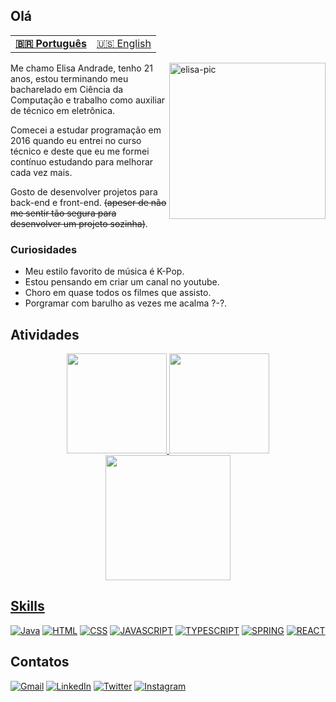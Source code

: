 ## Olá

<table >
  <tr>
    <td>
      <b>
        <a href="README.md">🇧🇷 Português</a>
      </b>
    </td>
    <td>
      <a href="readme-en.md">🇺🇸 English</a>
    </td>
  </tr>
</table>

<img align="right" alt="elisa-pic" width= "250" src="https://cdn.discordapp.com/attachments/695378966072000612/930846538748555284/ezgif.com-gif-maker.gif?width=676&height=676">

Me chamo Elisa Andrade, tenho 21 anos, estou terminando meu bacharelado em Ciência da Computação e trabalho como auxiliar de técnico em eletrônica.

Comecei a estudar programação em 2016 quando eu entrei no curso técnico e deste que eu me formei contínuo estudando para melhorar cada vez mais.

Gosto de desenvolver projetos para back-end e front-end. ~~(apeser de não me sentir tão segura para desenvolver um projeto sozinha)~~.


### Curiosidades

- Meu estilo favorito de música é K-Pop.
- Estou pensando em criar um canal no youtube.
- Choro em quase todos os filmes que assisto.
- Porgramar com barulho as vezes me acalma ?-?.

## Atividades

<div align="center" >
  <a href="https://github.com/elisalvsan">
  <!--<img height="160em" src="https://github-readme-stats.vercel.app/api?username=elisalvsan&show_icons=true&theme=midnight-purple&include_all_commits=true&count_private=true"-->
    <img height="160em" src="https://github-readme-stats.vercel.app/api?username=elisalvsan&show_icons=true&custom_title=elisalvsan's%20Github%20Stats&theme=radical&hide_border=true">
  <img height="160em" src="https://github-readme-stats.vercel.app/api/top-langs/?username=elisalvsan&langs_count=20&custom_title=Linguagens%20mais%20usadas&layout=compact&theme=radical">
  <!--<img height="300px" src="https://activity-graph.herokuapp.com/graph?username=elisalvsan&theme=high-contrast&hide_border=true">-->
     <img height="200em" src="https://github-profile-summary-cards.vercel.app/api/cards/profile-details?username=elisalvsan&theme=radical"/> 
</div>

## Skills

[![Java](https://img.shields.io/badge/Java-ED8B00?style=for-the-badge&logo=java&logoColor=white)]()
[![HTML](https://img.shields.io/badge/HTML5-E34F26?style=for-the-badge&logo=html5&logoColor=white)]()
[![CSS](https://img.shields.io/badge/CSS3-1572B6?style=for-the-badge&logo=css3&logoColor=white)]()
[![JAVASCRIPT](https://img.shields.io/badge/JavaScript-323330?style=for-the-badge&logo=javascript&logoColor=F7DF1E)]()
[![TYPESCRIPT](https://img.shields.io/badge/TypeScript-007ACC?style=for-the-badge&logo=typescript&logoColor=white)]()
[![SPRING](https://img.shields.io/badge/Spring-6DB33F?style=for-the-badge&logo=spring&logoColor=white)]()
[![REACT](https://img.shields.io/badge/React-20232A?style=for-the-badge&logo=react&logoColor=61DAFB)]()
    
  ## Contatos
  
  [![Gmail](https://img.shields.io/badge/Gmail-D14836?style=for-the-badge&logo=gmail&logoColor=white)](mailto:elisalvsan@gmail.com)
  [![LinkedIn](https://img.shields.io/badge/Elisa%20Andrade-%230077B5.svg?style=for-the-badge&logo=linkedin&logoColor=white)](https://www.linkedin.com/in/elisamaria-alvesdeandrade/)
  [![Twitter](https://img.shields.io/badge/@alvsandrd-%231DA1F2.svg?style=for-the-badge&logo=Twitter&logoColor=white)](https://twitter.com/alvsandrd)
  [![Instagram](https://img.shields.io/badge/@alvsandrd-%23E4405F.svg?style=for-the-badge&logo=Instagram&logoColor=white)](https://instagram.com/alvsandrd)
